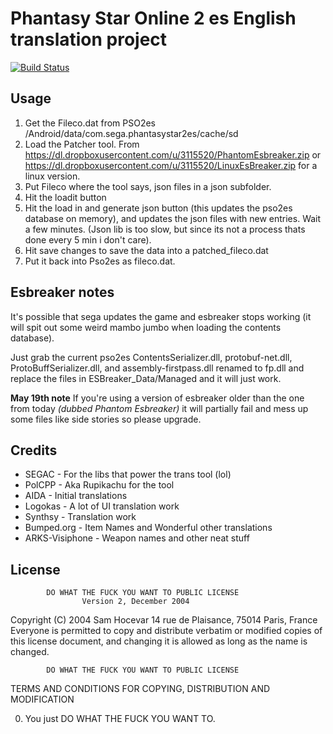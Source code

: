 # Phantasy Star Online 2 es English translation project

[![Build Status](https://travis-ci.org/PolCPP/PSO2es-Translation.svg?branch=master)](https://travis-ci.org/PolCPP/PSO2es-Translation)

## Usage

1. Get the Fileco.dat from PSO2es /Android/data/com.sega.phantasystar2es/cache/sd
2. Load the Patcher tool. From https://dl.dropboxusercontent.com/u/3115520/PhantomEsbreaker.zip or https://dl.dropboxusercontent.com/u/3115520/LinuxEsBreaker.zip for a linux version.
3. Put Fileco where the tool says, json files in a json subfolder.
4. Hit the loadit button
5. Hit the load in and generate json button (this updates the pso2es database on memory), and updates the json files with new entries. Wait a few minutes. (Json lib is too slow, but since its not a process thats done every 5 min i don't care).
6. Hit save changes to save the data into a patched_fileco.dat
7. Put it back into Pso2es as fileco.dat.

## Esbreaker notes

It's possible that sega updates the game and esbreaker stops working (it will spit out some weird mambo jumbo when loading the contents database).

Just grab the current pso2es ContentsSerializer.dll, protobuf-net.dll, ProtoBuffSerializer.dll, and assembly-firstpass.dll  renamed to fp.dll and replace the files in ESBreaker_Data/Managed and it will just work.

**May 19th note**  If you're using a version of esbreaker older than the one from today _(dubbed Phantom Esbreaker)_ it will partially fail and mess up some files like side stories so please upgrade.

## Credits


* SEGAC - For the libs that power the trans tool (lol)
* PolCPP - Aka Rupikachu for the tool
* AIDA - Initial translations
* Logokas - A lot of UI translation work
* Synthsy - Translation work
* Bumped.org - Item Names and Wonderful other translations
* ARKS-Visiphone - Weapon names and other neat stuff

## License

            DO WHAT THE FUCK YOU WANT TO PUBLIC LICENSE
                    Version 2, December 2004
 
 Copyright (C) 2004 Sam Hocevar
  14 rue de Plaisance, 75014 Paris, France
 Everyone is permitted to copy and distribute verbatim or modified
 copies of this license document, and changing it is allowed as long
 as the name is changed.
 
            DO WHAT THE FUCK YOU WANT TO PUBLIC LICENSE
   TERMS AND CONDITIONS FOR COPYING, DISTRIBUTION AND MODIFICATION
 
  0. You just DO WHAT THE FUCK YOU WANT TO.
